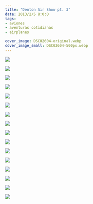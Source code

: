 ```yaml
---
title: "Denton Air Show pt. 3"
date: 2013/2/5 8:0:0
tags: 
- aviones
- aventuras cotidianas
- airplanes

cover_image: DSC02604-original.webp
cover_image_small: DSC02604-500px.webp
---
```

[![](DSC02604-800px.webp)](DSC02604-original.webp)

  

[![](DSC02607-800px.webp)](DSC02607-original.webp)

  

[![](DSC02611-800px.webp)](DSC02611-original.webp)

  

[![](DSC02617-800px.webp)](DSC02617-original.webp)

  

[![](DSC02618-800px.webp)](DSC02618-original.webp)

  

[![](DSC02620-800px.webp)](DSC02620-original.webp)

  

[![](DSC02621-800px.webp)](DSC02621-original.webp)

  

[![](DSC02622-001-800px.webp)](DSC02622-001-original.webp)

  

[![](DSC02622-002-800px.webp)](DSC02622-002-original.webp)

  

[![](DSC02622-003-800px.webp)](DSC02622-003-original.webp)

  

[![](DSC02622-800px.webp)](DSC02622-original.webp)

  

[![](DSC02623-001-800px.webp)](DSC02623-001-original.webp)

  

[![](DSC02623-002-800px.webp)](DSC02623-002-original.webp)

  

[![](DSC02623-003-800px.webp)](DSC02623-003-original.webp)

  

[![](DSC02623-800px.webp)](DSC02623-original.webp)

  

[![](DSC02624-800px.webp)](DSC02624-original.webp)
